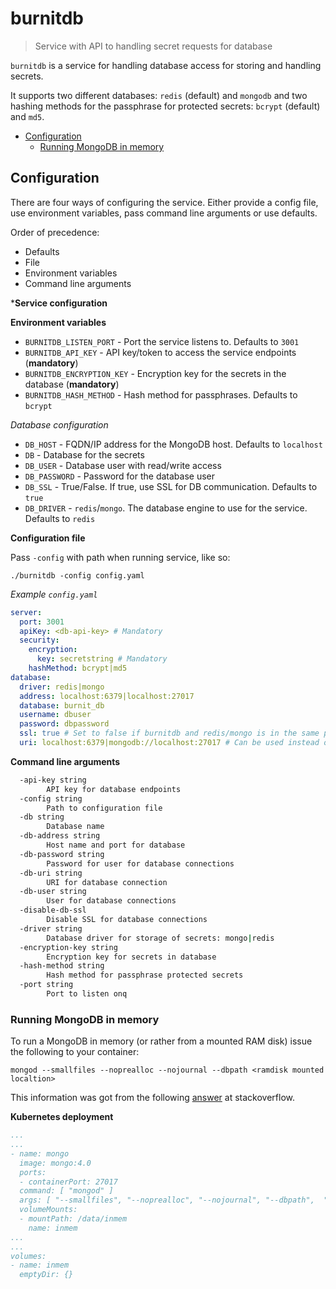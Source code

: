 # burnitdb

> Service with API to handling secret requests for database

`burnitdb` is a service for handling database access for
storing and handling secrets.

It supports two different databases: `redis` (default) and `mongodb` and
two hashing methods for the passphrase for protected secrets: `bcrypt` (default) and `md5`.

* [Configuration](#configuration)
  * [Running MongoDB in memory](#running-mongodb-in-memory)


## Configuration

There are four ways of configuring the service. Either provide a config file, use environment variables, pass command line arguments or use defaults.

Order of precedence:

* Defaults
* File
* Environment variables
* Command line arguments

***Service configuration**

**Environment variables**

* `BURNITDB_LISTEN_PORT` - Port the service listens to. Defaults to `3001`
* `BURNITDB_API_KEY` - API key/token to access the service endpoints (**mandatory**)
* `BURNITDB_ENCRYPTION_KEY` - Encryption key for the secrets in the database (**mandatory**)
* `BURNITDB_HASH_METHOD` - Hash method for passphrases. Defaults to `bcrypt`

*Database configuration*

* `DB_HOST` - FQDN/IP address for the MongoDB host. Defaults to `localhost`
* `DB` - Database for the secrets
* `DB_USER` - Database user with read/write access
* `DB_PASSWORD` - Password for the database user
* `DB_SSL` - True/False. If true, use SSL for DB communication. Defaults to `true`
* `DB_DRIVER` - `redis`/`mongo`. The database engine to use for the service. Defaults to `redis`

**Configuration file**

Pass `-config` with path when running service, like so:
```
./burnitdb -config config.yaml
```

*Example `config.yaml`*

```yaml
server:
  port: 3001
  apiKey: <db-api-key> # Mandatory
  security:
    encryption:
      key: secretstring # Mandatory
    hashMethod: bcrypt|md5
database:
  driver: redis|mongo
  address: localhost:6379|localhost:27017
  database: burnit_db
  username: dbuser
  password: dbpassword
  ssl: true # Set to false if burnitdb and redis/mongo is in the same pod if using Kubernetes.
  uri: localhost:6379|mongodb://localhost:27017 # Can be used instead of address, database, username, password and ssl.
```

**Command line arguments**

```sh
  -api-key string
        API key for database endpoints
  -config string
        Path to configuration file
  -db string
        Database name
  -db-address string
        Host name and port for database
  -db-password string
        Password for user for database connections
  -db-uri string
        URI for database connection
  -db-user string
        User for database connections
  -disable-db-ssl
        Disable SSL for database connections
  -driver string
        Database driver for storage of secrets: mongo|redis
  -encryption-key string
        Encryption key for secrets in database
  -hash-method string
        Hash method for passphrase protected secrets
  -port string
        Port to listen onq
```
### Running MongoDB in memory

To run a MongoDB in memory (or rather from a mounted RAM disk) issue
the following to your container:

```
mongod --smallfiles --noprealloc --nojournal --dbpath <ramdisk mounted localtion>
```

This information was got from the following [answer](https://stackoverflow.com/questions/26572248/can-i-configure-mongodb-to-be-in-memory) at stackoverflow.

**Kubernetes deployment**

```yaml
...
...
- name: mongo
  image: mongo:4.0
  ports:
  - containerPort: 27017
  command: [ "mongod" ]
  args: [ "--smallfiles", "--noprealloc", "--nojournal", "--dbpath",  "/data/inmem" ]
  volumeMounts:
  - mountPath: /data/inmem
    name: inmem
...
...
volumes:
- name: inmem
  emptyDir: {}
```
